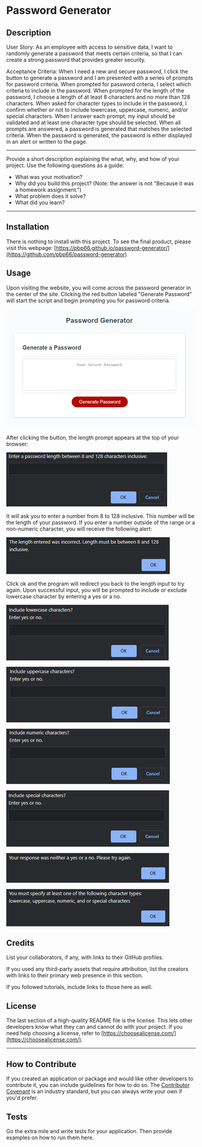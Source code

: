 # Password Generator

## Description
User Story: As an employee with access to sensitive data, I want to randomly generate a password that meets certain criteria, so that I can create a strong password that provides greater security.

Acceptance Criteria: When I need a new and secure password, I click the button to generate a password and I am presented with a series of prompts for password criteria. When prompted for password criteria, I select which criteria to include in the password. When prompted for the length of the password, I choose a length of at least 8 characters and no more than 128 characters. When asked for character types to include in the password, I confirm whether or not to include lowercase, uppercase, numeric, and/or special characters. When I answer each prompt, my input should be validated and at least one character type should be selected. When all prompts are answered, a password is generated that matches the selected criteria. When the password is generated, the password is either displayed in an alert or written to the page.

---

Provide a short description explaining the what, why, and how of your project. Use the following questions as a guide:

- What was your motivation?
- Why did you build this project? (Note: the answer is not "Because it was a homework assignment.")
- What problem does it solve?
- What did you learn?

---
## Installation

There is nothing to install with this project. To see the final product, please visit this webpage: [https://pbp66.github.io/password-generator/](https://github.com/pbp66/password-generator)

## Usage

Upon visiting the website, you will come across the password generator in the center of the site. Clicking the red button labeled "Generate Password" will start the script and begin prompting you for password criteria.

![Click a large red button to generate a password](./assets/images/password-generator-overview.png)

After clicking the button, the length prompt appears at the top of your browser:

![Prompt appears asking you to input a password length between 8 and 128 characters inclusive.](./assets/images/length-criteria.png)

It will ask you to enter a number from 8 to 128 inclusive. This number will be the length of your password. If you enter a number outside of the range or a non-numeric character, you will receive the following alert:

![Alert indicating the entered length was incorrect.](./assets/images/wrong-length-input.png)

Click ok and the program will redirect you back to the length input to try again.
Upon successful input, you will be prompted to include or exclude lowercase character by entering a yes or a no.

![Prompt to include lowercase characters in the password generation](./assets/images/lowercase-input.png)
                    
![alt text](./assets/images/uppercase-input.png)

![alt text](./assets/images/numeric-input.png)

![alt text](./assets/images/special-character-input.png)

![alt text](./assets/images/wrong-input.png)

![alt text](./assets/images/no-criteria-specified.png)


## Credits

List your collaborators, if any, with links to their GitHub profiles.

If you used any third-party assets that require attribution, list the creators with links to their primary web presence in this section.

If you followed tutorials, include links to those here as well.

## License

The last section of a high-quality README file is the license. This lets other developers know what they can and cannot do with your project. If you need help choosing a license, refer to [https://choosealicense.com/](https://choosealicense.com/).

---

## How to Contribute

If you created an application or package and would like other developers to contribute it, you can include guidelines for how to do so. The [Contributor Covenant](https://www.contributor-covenant.org/) is an industry standard, but you can always write your own if you'd prefer.

## Tests

Go the extra mile and write tests for your application. Then provide examples on how to run them here.